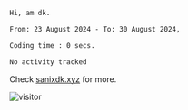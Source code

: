 <!--START_SECTION:waka-->

```txt
Hi, am dk.

From: 23 August 2024 - To: 30 August 2024,

Coding time : 0 secs.

No activity tracked
```
Check [sanixdk.xyz](https://sanixdk.xyz) for more.

<!--END_SECTION:waka-->

<!-- i should probably build this when i will have some time -->
![visitor](https://profile-counter.glitch.me/sanix-darker/count.svg)
